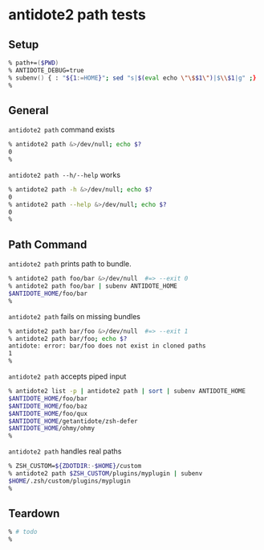 # antidote2 path tests

## Setup

```zsh
% path+=($PWD)
% ANTIDOTE_DEBUG=true
% subenv() { : "${1:=HOME}"; sed "s|$(eval echo \"\$$1\")|$\\$1|g" ;}
%
```

## General

`antidote2 path` command exists

```zsh
% antidote2 path &>/dev/null; echo $?
0
%
```

`antidote2 path --h/--help` works

```zsh
% antidote2 path -h &>/dev/null; echo $?
0
% antidote2 path --help &>/dev/null; echo $?
0
%
```

## Path Command

`antidote2 path` prints path to bundle.

```zsh
% antidote2 path foo/bar &>/dev/null  #=> --exit 0
% antidote2 path foo/bar | subenv ANTIDOTE_HOME
$ANTIDOTE_HOME/foo/bar
%
```

`antidote2 path` fails on missing bundles

```zsh
% antidote2 path bar/foo &>/dev/null  #=> --exit 1
% antidote2 path bar/foo; echo $?
antidote: error: bar/foo does not exist in cloned paths
1
%
```

`antidote2 path` accepts piped input

```zsh
% antidote2 list -p | antidote2 path | sort | subenv ANTIDOTE_HOME
$ANTIDOTE_HOME/foo/bar
$ANTIDOTE_HOME/foo/baz
$ANTIDOTE_HOME/foo/qux
$ANTIDOTE_HOME/getantidote/zsh-defer
$ANTIDOTE_HOME/ohmy/ohmy
%
```

`antidote2 path` handles real paths

```zsh
% ZSH_CUSTOM=${ZDOTDIR:-$HOME}/custom
% antidote2 path $ZSH_CUSTOM/plugins/myplugin | subenv
$HOME/.zsh/custom/plugins/myplugin
%
```

## Teardown

```zsh
% # todo
%
```

